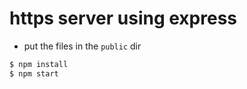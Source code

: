 # https server using express
- put the files in the `public` dir
```sh
$ npm install
$ npm start
```

